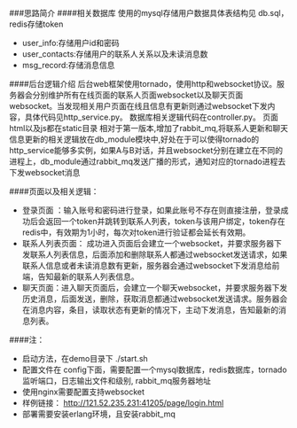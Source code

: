 ###思路简介
####相关数据库
 使用的mysql存储用户数据具体表结构见 db.sql，redis存储token
*  user_info:存储用户id和密码
*  user_contacts:存储用户的联系人关系以及未读消息数
*  msg_record:存储消息信息

####后台逻辑介绍
后台web框架使用tornado，使用http和websocket协议。服务器会分别维护所有在线页面的联系人页面websocket以及聊天页面websocket。当发现相关用户页面在线且信息有更新则通过websocket下发内容，具体代码见http_service.py。
数据库相关逻辑代码在controller.py。
页面html以及js都在static目录
相对于第一版本,增加了rabbit_mq,将联系人更新和聊天信息更新的相关逻辑放在db_module模块中,好处在于可以使得tornado的http_service能够多实例，如果A与B对话，并且websocket分别在建立在不同的进程上，db_module通过rabbit_mq发送广播的形式，通知对应的tornado进程去下发websocket消息

####页面以及相关逻辑：
* 登录页面 ：输入账号和密码进行登录，如果此账号不存在则直接注册，登录成功后会返回一个token并跳转到联系人列表，token与该用户绑定，token存在redis中，有效期为1小时，每次对token进行验证都会延长有效期。
* 联系人列表页面：  成功进入页面后会建立一个websocket，并要求服务器下发联系人列表信息，后面添加和删除联系人都通过websocket发送请求，如果联系人信息或者未读消息数有更新，服务器会通过websocket下发消息给前端，告知最新的联系人列表信息。
* 聊天页面：进入聊天页面后，会建立一个聊天websocket，并要求服务器下发历史消息，后面发送，删除，获取消息都通过websocket发送请求。服务器会在消息内容，条目，读取状态有更新的情况下，主动下发消息，告知最新的消息列表。

####注：
* 启动方法，在demo目录下 ./start.sh
* 配置文件在 config下面，需要配置一个mysql数据库，redis数据库，tornado监听端口，日志输出文件和级别, rabbit_mq服务器地址
* 使用nginx需要配置支持websocket
* 样例链接： http://121.52.235.231:41205/page/login.html
* 部署需要安装erlang环境，且安装rabbit_mq
